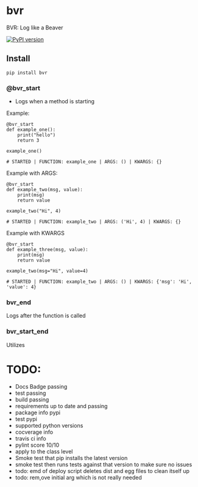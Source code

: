 # bvr
BVR: Log like a Beaver

[![PyPI version](https://badge.fury.io/py/bvr.svg)](https://badge.fury.io/py/bvr)


## Install
```
pip install bvr
```

### @bvr_start
- Logs when a method is starting

Example:
```
@bvr_start
def example_one():
    print("hello")
    return 3

example_one()

# STARTED | FUNCTION: example_one | ARGS: () | KWARGS: {} 
```

Example with ARGS:
```
@bvr_start
def example_two(msg, value):
    print(msg)
    return value

example_two("Hi", 4)

# STARTED | FUNCTION: example_two | ARGS: ('Hi', 4) | KWARGS: {}
```

Example with KWARGS
```
@bvr_start
def example_three(msg, value):
    print(msg)
    return value

example_two(msg="Hi", value=4)

# STARTED | FUNCTION: example_two | ARGS: () | KWARGS: {'msg': 'Hi', 'value': 4} 
```

### bvr_end
Logs after the function is called

### bvr_start_end
Utilizes 


# TODO:
- Docs Badge passing
- test passing
- build passing
- requirements up to date and passing
- package info pypi
- test pypi
- supported python versions
- cocverage info
- travis ci info
- pylint score 10/10
- apply to the class level
- Smoke test that pip installs the latest version
- smoke test then runs tests against that version to make sure no issues
- todo: emd of deploy script deletes dist and egg files to clean itself up
- todo: rem,ove initial arg which is not really needed
